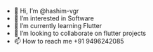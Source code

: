 - 👋 Hi, I’m @hashim-vgr
- 👀 I’m interested in Software
- 🌱 I’m currently learning Flutter
- 💞️ I’m looking to collaborate on flutter projects
- 📫 How to reach me +91 9496242085

<!---
hashim-vgr/hashim-vgr is a ✨ special ✨ repository because its `README.md` (this file) appears on your GitHub profile.
You can click the Preview link to take a look at your changes.
--->
